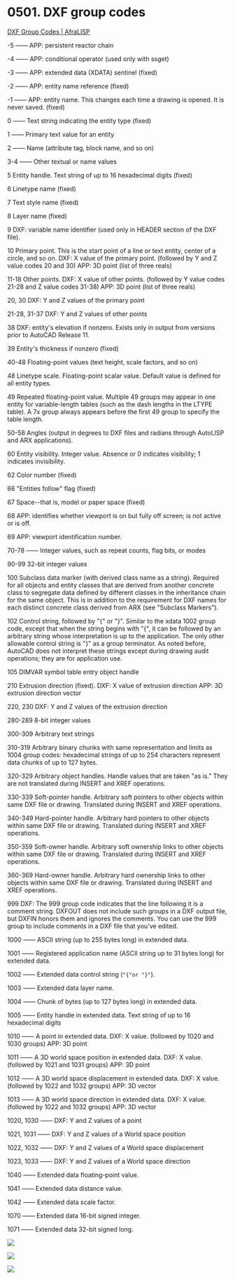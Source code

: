 # 0501. DXF group codes

[DXF Group Codes | AfraLISP](https://www.afralisp.net/reference/dxf-group-codes.php)

-5 —— APP: persistent reactor chain

-4 —— APP: conditional operator (used only with ssget)

-3 —— APP: extended data (XDATA) sentinel (fixed)

-2 —— APP: entity name reference (fixed)

-1 —— APP: entity name. This changes each time a drawing is opened. It is never saved. (fixed)

0 —— Text string indicating the entity type (fixed)

1 —— Primary text value for an entity

2 —— Name (attribute tag, block name, and so on)

3-4 —— Other textual or name values

5	Entity handle. Text string of up to 16 hexadecimal digits (fixed)

6	Linetype name (fixed)

7	Text style name (fixed)

8	Layer name (fixed)

9	DXF: variable name identifier (used only in HEADER section of the DXF file).

10	Primary point. This is the start point of a line or text entity, center of a circle, and so on. DXF: X value of the primary point. (followed by Y and Z value codes 20 and 30) APP: 3D point (list of three reals)

11-18 Other points. DXF: X value of other points. (followed by Y value codes 21-28 and Z value codes 31-38) APP: 3D point (list of three reals)

20, 30 DXF: Y and Z values of the primary point

21-28, 31-37	DXF: Y and Z values of other points

38	DXF: entity's elevation if nonzero. Exists only in output from versions prior to AutoCAD Release 11.

39	Entity's thickness if nonzero (fixed)

40-48 Floating-point values (text height, scale factors, and so on)

48	Linetype scale. Floating-point scalar value. Default value is defined for all entity types.

49	Repeated floating-point value. Multiple 49 groups may appear in one entity for variable-length tables (such as the dash lengths in the LTYPE table). A 7x group always appears before the first 49 group to specify the table length.

50-58	Angles (output in degrees to DXF files and radians through AutoLISP and ARX applications).

60	Entity visibility. Integer value. Absence or 0 indicates visibility; 1 indicates invisibility.

62	Color number (fixed)

66	"Entities follow" flag (fixed)

67	Space--that is, model or paper space (fixed)

68	APP: identifies whether viewport is on but fully off screen; is not active or is off.

69	APP: viewport identification number.

70-78 —— Integer values, such as repeat counts, flag bits, or modes

90-99 32-bit integer values

100	Subclass data marker (with derived class name as a string). Required for all objects and entity classes that are derived from another concrete class to segregate data defined by different classes in the inheritance chain for the same object. This is in addition to the requirement for DXF names for each distinct concrete class derived from ARX (see "Subclass Markers").

102	Control string, followed by "{<arbitrary name>" or "}". Similar to the xdata 1002 group code, except that when the string begins with "{", it can be followed by an arbitrary string whose interpretation is up to the application. The only other allowable control string is "}" as a group terminator. As noted before, AutoCAD does not interpret these strings except during drawing audit operations; they are for application use.

105	DIMVAR symbol table entry object handle

210	Extrusion direction (fixed). DXF: X value of extrusion direction APP: 3D extrusion direction vector

220, 230	DXF: Y and Z values of the extrusion direction

280-289	8-bit integer values

300-309	Arbitrary text strings

310-319	Arbitrary binary chunks with same representation and limits as 1004 group codes: hexadecimal strings of up to 254 characters represent data chunks of up to 127 bytes.

320-329	Arbitrary object handles. Handle values that are taken "as is." They are not translated during INSERT and XREF operations.

330-339	Soft-pointer handle. Arbitrary soft pointers to other objects within same DXF file or drawing. Translated during INSERT and XREF operations.

340-349	Hard-pointer handle. Arbitrary hard pointers to other objects within same DXF file or drawing. Translated during INSERT and XREF operations.

350-359	Soft-owner handle. Arbitrary soft ownership links to other objects within same DXF file or drawing. Translated during INSERT and XREF operations.

360-369	Hard-owner handle. Arbitrary hard ownership links to other objects within same DXF file or drawing. Translated during INSERT and XREF operations.

999	DXF: The 999 group code indicates that the line following it is a comment string. DXFOUT does not include such groups in a DXF output file, but DXFIN honors them and ignores the comments. You can use the 999 group to include comments in a DXF file that you've edited.

1000 —— ASCII string (up to 255 bytes long) in extended data.

1001 —— Registered application name (ASCII string up to 31 bytes long) for extended data.

1002 —— Extended data control string (`"{"or "}"`).

1003 —— Extended data layer name.

1004 —— Chunk of bytes (up to 127 bytes long) in extended data.

1005 —— Entity handle in extended data. Text string of up to 16 hexadecimal digits

1010 —— A point in extended data. DXF: X value. (followed by 1020 and 1030 groups) APP: 3D point

1011 —— A 3D world space position in extended data. DXF: X value. (followed by 1021 and 1031 groups) APP: 3D point

1012 —— A 3D world space displacement in extended data. DXF: X value. (followed by 1022 and 1032 groups) APP: 3D vector

1013 —— A 3D world space direction in extended data. DXF: X value. (followed by 1022 and 1032 groups) APP: 3D vector

1020, 1030 —— DXF: Y and Z values of a point

1021, 1031 —— DXF: Y and Z values of a World space position

1022, 1032 —— DXF: Y and Z values of a World space displacement

1023, 1033 —— DXF: Y and Z values of a World space direction

1040 —— Extended data floating-point value.

1041 —— Extended data distance value.

1042 —— Extended data scale factor.

1070 —— Extended data 16-bit signed integer.

1071 —— Extended data 32-bit signed long.

![](./res/2019020.png)

![](./res/2019021.png)

![](./res/2019022.png)